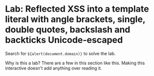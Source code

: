 # Lab: Reflected XSS into a template literal with angle brackets, single, double quotes, backslash and backticks Unicode-escaped

Search for `${alert(document.domain)}` to solve the lab.

Why is this a lab? There are a few in this section like this. Making this interactive doesn't add anything over reading it.